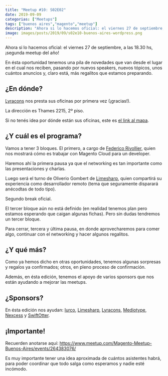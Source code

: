 ```yaml
---
title: "Meetup #10: S02E02"
date: 2019-09-09
categorias: ["Meetups"]
tags: ["buenos aires","magento","meetup"]
description: "Ahora si lo hacemos oficial: el viernes 27 de septiembre, a las 18.30 hs, ¡segunda meetup del año!"
image: images/posts/2019/09/s02e10-buenos-aires-wordpress.png
---
```


Ahora si lo hacemos oficial: el viernes 27 de septiembre, a las 18.30 hs, ¡segunda meetup del año!

En ésta oportunidad tenemos una pila de novedades que van desde el lugar en el cual nos reciben, pasando por nuevos speakers, nuevos tópicos, unos cuántos anuncios y, claro está, más regalitos que estamos preparando.

## ¿En dónde?

[Lyracons](https://www.lyracons.com/) nos presta sus oficinas por primera vez (¡gracias!).

La dirección es Thames 2215, 2º piso.

Si no tenés idea por dónde están sus oficinas, este es [el link al mapa](https://www.google.com/maps/place/Lyracons/@-34.5838319,-58.4248754,15z/data=!4m5!3m4!1s0x0:0x314d3cda6dcf3354!8m2!3d-34.5838319!4d-58.4248754).

## ¿Y cuál es el programa?

Vamos a tener 3 bloques. El primero, a cargo de [Federico Rivollier](https://twitter.com/federivo), quien nos mostrará cómo es trabajar con Magento Cloud para un developer.

Haremos ahí la primera pausa ya que el networking es tan importante como las presentaciones y charlas.

Luego será el turno de Oliverio Gombert de [Limesharp](https://limesharp.net/), quien compartirá su experiencia como desarrollador remoto (tema que seguramente disparará anécodtas de todo tipo).

Segundo break oficial.

El tercer bloque aún no está definido (en realidad tenemos plan pero estamos esperando que caigan algunas fichas). Pero sin dudas tendremos un tercer bloque.

Para cerrar, tercera y última pausa, en donde aprovecharemos para comer algo, continuar con el networking y hacer algunos regalitos.

## ¿Y qué más?

Como ya hemos dicho en otras oportunidades, tenemos algunas sorpresas y regalos ya confirmados; otros, en pleno proceso de confirmación.

Además, en ésta edición, tenemos el apoyo de varios sponsors que nos están ayudando a mejorar las meetups.

## ¿Sponsors?

En ésta edición nos ayudan: [Iurco](http://iurco.com/), [Limesharp](https://limesharp.net/), [Lyracons](https://www.lyracons.com/), [Mediotype](https://www.mediotype.com/), [Nexcess](https://www.nexcess.net/) y [SwiftOtter](https://swiftotter.com/).

## ¡Importante!

Recuerden anotarse aquí: https://www.meetup.com/Magento-Meetup-Buenos-Aires/events/264383076/

Es muy importante tener una idea aproximada de cuántos asistentes habrá, para poder coordinar que todo salga como esperamos y nadie esté incómodo.
